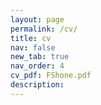 ```yaml
---
layout: page
permalink: /cv/
title: cv
nav: false
new_tab: true
nav_order: 4
cv_pdf: FShone.pdf
description:
---
```

